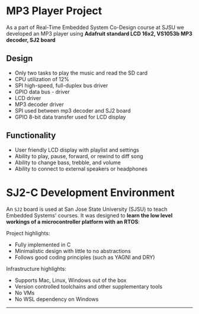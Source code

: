 # MP3 Player Project 

As a part of Real-Time Embedded System Co-Design course at SJSU we developed an MP3 player using  **Adafruit standard LCD 16x2, VS1053b MP3 decoder, SJ2 board**

## Design
- Only two tasks to play the music and read the SD card
- CPU utilization of 12% 
- SPI high-speed, full-duplex bus driver 
- GPIO data bus - driver 
- LCD driver
- MP3 decoder driver 
- SPI used between mp3 decoder and SJ2 board 
- GPIO 8-bit data transfer used for LCD display 

## Functionality 

- User friendly LCD display with playlist and settings
- Ability to play, pause, forward, or rewind to diff song
- Ability to change bass, trebble, and volume
- Ability to connect to external speakers or headphones

# SJ2-C Development Environment

An `SJ2` board is used at San Jose State University (SJSU) to teach Embedded Systems' courses.  It was designed to **learn the low level workings of a microcontroller platform with an RTOS**:

Project highlights:

- Fully implemented in C
- Minimalistic design with little to no abstractions
- Follows good coding principles (such as YAGNI and DRY)

Infrastructure highlights:

- Supports Mac, Linux, Windows out of the box
- Version controlled toolchains and other supplementary tools
- No VMs
- No WSL dependency on Windows

----

